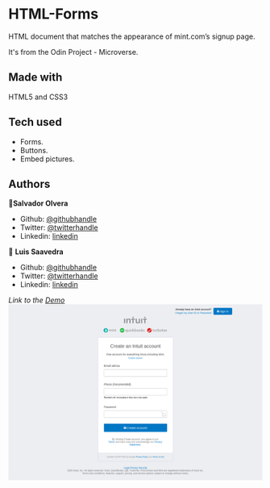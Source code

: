 # HTML-Forms
HTML document that matches the appearance of mint.com’s signup page.

It's from the Odin Project - Microverse.

## Made with
HTML5 and CSS3

## Tech used
* Forms.
* Buttons.
* Embed pictures.

## Authors

👤**Salvador Olvera**

- Github: [@githubhandle](https://github.com/Salvador-ON)
- Twitter: [@twitterhandle](https://twitter.com/Salvador_ON)
- Linkedin: [linkedin](https://linkedin.com/in/salvador-o-13894052/
)

👤 **Luis Saavedra**

- Github: [@githubhandle](https://github.com/nriqu322)
- Twitter: [@twitterhandle](https://twitter.com/nriqu322)
- Linkedin: [linkedin](https://linkedin.com/in/luis-saavedra-sanchez/)



*Link to the [Demo](https://raw.githack.com/Salvador-ON/HTML-Forms/master/index.htmll)*
![screen shot](/media/Screenshot_2020-05-08%20Mint's%20Sing%20Up.png)
